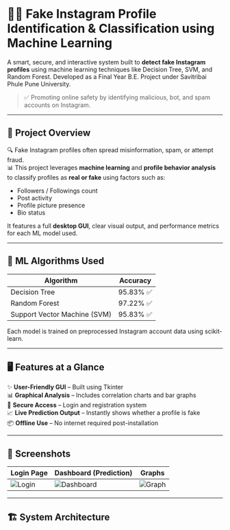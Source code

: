 # 🕵️‍♂️ Fake Instagram Profile Identification & Classification using Machine Learning

A smart, secure, and interactive system built to **detect fake Instagram profiles** using machine learning techniques like Decision Tree, SVM, and Random Forest. Developed as a Final Year B.E. Project under Savitribai Phule Pune University.

> ✅ Promoting online safety by identifying malicious, bot, and spam accounts on Instagram.

---

## 📌 Project Overview

🔍 Fake Instagram profiles often spread misinformation, spam, or attempt fraud.  
📊 This project leverages **machine learning** and **profile behavior analysis** to classify profiles as **real or fake** using factors such as:

- Followers / Followings count  
- Post activity  
- Profile picture presence  
- Bio status  

It features a full **desktop GUI**, clear visual output, and performance metrics for each ML model used.

---

## 🧠 ML Algorithms Used

| Algorithm                    | Accuracy |
|-----------------------------|----------|
| Decision Tree               | 95.83% ✅ |
| Random Forest               | 97.22% ✅ |
| Support Vector Machine (SVM)| 95.83% ✅ |

Each model is trained on preprocessed Instagram account data using scikit-learn.

---

## 🖥️ Features at a Glance

✨ **User-Friendly GUI** – Built using Tkinter  
📊 **Graphical Analysis** – Includes correlation charts and bar graphs  
🔐 **Secure Access** – Login and registration system  
📈 **Live Prediction Output** – Instantly shows whether a profile is fake  
📦 **Offline Use** – No internet required post-installation

---

## 📸 Screenshots

| Login Page | Dashboard (Prediction) | Graphs |
|------------|------------------------|--------|
| ![Login](images/new_login.png) | ![Dashboard](images/new_dashboard.png) | ![Graph](images/new_graph_output.png) |

---

## 🏗️ System Architecture

